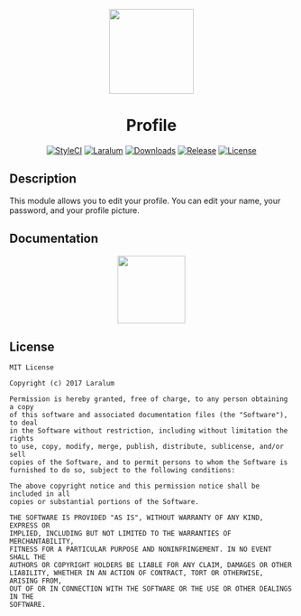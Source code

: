 <p align="center"><a href="https://laralum.com"><img height="150" src="https://avatars1.githubusercontent.com/u/22253051"></a></p>

<h1 align="center">Profile</h1>

<p align="center">
<a href="https://styleci.io/repos/81503636"><img src="https://styleci.io/repos/81503636/shield?style=flat&branch=master" alt="StyleCI"></a>
<a href="https://github.com/laralum"><img src="https://img.shields.io/badge/Built%20For-Laralum-orange.svg" alt="Laralum"></a>
<a href="https://github.com/laralum/Profile"><img src="https://poser.pugx.org/laralum/profile/d/total.svg" alt="Downloads"></a>
<a href="https://github.com/Laralum/Profile/releases"><img src="https://poser.pugx.org/laralum/profile/v/stable.svg" alt="Release"></a>
<a href="https://raw.githubusercontent.com/Laralum/Profile/master/LICENSE"><img src="https://poser.pugx.org/laralum/profile/license.svg" alt="License"></a>
</p>

## Description

This module allows you to edit your profile. You can edit your name, your password, and your profile picture.

## Documentation

<p align="center">
<a href="https://laralum.com/docs/profile"><img height="120" src="http://i.imgur.com/47WnADd.png"></a>
</p>

## License

```
MIT License

Copyright (c) 2017 Laralum

Permission is hereby granted, free of charge, to any person obtaining a copy
of this software and associated documentation files (the "Software"), to deal
in the Software without restriction, including without limitation the rights
to use, copy, modify, merge, publish, distribute, sublicense, and/or sell
copies of the Software, and to permit persons to whom the Software is
furnished to do so, subject to the following conditions:

The above copyright notice and this permission notice shall be included in all
copies or substantial portions of the Software.

THE SOFTWARE IS PROVIDED "AS IS", WITHOUT WARRANTY OF ANY KIND, EXPRESS OR
IMPLIED, INCLUDING BUT NOT LIMITED TO THE WARRANTIES OF MERCHANTABILITY,
FITNESS FOR A PARTICULAR PURPOSE AND NONINFRINGEMENT. IN NO EVENT SHALL THE
AUTHORS OR COPYRIGHT HOLDERS BE LIABLE FOR ANY CLAIM, DAMAGES OR OTHER
LIABILITY, WHETHER IN AN ACTION OF CONTRACT, TORT OR OTHERWISE, ARISING FROM,
OUT OF OR IN CONNECTION WITH THE SOFTWARE OR THE USE OR OTHER DEALINGS IN THE
SOFTWARE.
```
